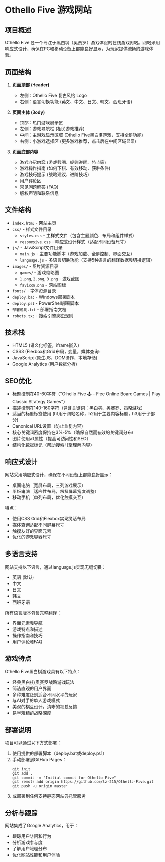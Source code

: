 # Othello Five 游戏网站

## 项目概述
Othello Five 是一个专注于黑白棋（奥赛罗）游戏体验的在线游戏网站。网站采用响应式设计，确保在PC和移动设备上都能良好显示，为玩家提供流畅的游戏体验。

## 页面结构
1. **页面顶部 (Header)**
   - 左侧：Othello Five 复古风格 Logo
   - 右侧：语言切换功能 (英文、中文、日文、韩文、西班牙语)

2. **页面主体 (Body)**
   - 顶部：热门游戏展示区
   - 左侧：游戏导航栏 (相关游戏推荐)
   - 中间：主游戏显示区域 (Othello Five黑白棋游戏，支持全屏功能)
   - 右侧：小游戏选择区 (更多游戏推荐，点击后在中间区域显示)

3. **页面底部内容**
   - 游戏介绍内容 (游戏截图、规则说明、特点等)
   - 游戏操作指南 (如何下棋、有效移动、获胜条件)
   - 游戏技巧提示 (战略建议、进阶技巧)
   - 用户评论区
   - 常见问题解答 (FAQ)
   - 版权声明和联系信息

## 文件结构
- `index.html` - 网站主页
- `css/` - 样式文件目录
  - `styles.css` - 主样式文件（包含主题颜色、布局和组件样式）
  - `responsive.css` - 响应式设计样式（适配不同设备尺寸）
- `js/` - JavaScript文件目录
  - `main.js` - 主要功能脚本（游戏加载、全屏控制、界面交互）
  - `language.js` - 多语言切换功能（支持5种语言的翻译数据和切换逻辑）
- `images/` - 图片资源目录
  - `games/` - 游戏缩略图
  - `1.png`, `2.png`, `3.png` - 游戏截图
  - `favicon.png` - 网站图标
- `fonts/` - 字体资源目录
- `deploy.bat` - Windows部署脚本
- `deploy.ps1` - PowerShell部署脚本
- `部署说明.txt` - 部署指南文档
- `robots.txt` - 搜索引擎爬虫规则

## 技术栈
- HTML5 (语义化标签，iframe嵌入)
- CSS3 (Flexbox和Grid布局，变量，媒体查询)
- JavaScript (原生JS，DOM操作，本地存储)
- Google Analytics (用户数据分析)

## SEO优化
- 标题控制在40-60字符（"Othello Five 🕹 - Free Online Board Games | Play Classic Strategy Games"）
- 描述控制在140-160字符（包含关键词：黑白棋、奥赛罗、策略游戏）
- 适当的标题标签使用 (h1用于网站名称，h2用于主要内容标题，h3用于子部分)
- Canonical URL设置（防止重复内容）
- 核心关键词密度保持在3%-5%（确保自然而有效的关键词分布）
- 图片使用alt属性（提高可访问性和SEO）
- 结构化数据标记（帮助搜索引擎理解内容）

## 响应式设计
网站采用响应式设计，确保在不同设备上都能良好显示：
- 桌面电脑（宽屏布局，三列游戏展示）
- 平板电脑（适应性布局，根据屏幕宽度调整）
- 移动手机（单列布局，优化触摸交互）

特点：
- 使用CSS Grid和Flexbox实现灵活布局
- 媒体查询适配不同屏幕尺寸
- 触摸友好的界面元素
- 优化的游戏容器尺寸

## 多语言支持
网站支持以下语言，通过language.js实现无缝切换：
- 英语 (默认)
- 中文
- 日文
- 韩文
- 西班牙语

所有语言版本包含完整翻译：
- 界面元素和导航
- 游戏特点和描述
- 操作指南和技巧
- 用户评论和FAQ

## 游戏特点
Othello Five黑白棋游戏具有以下特点：
- 经典黑白棋/奥赛罗战略游戏玩法
- 简洁直观的用户界面
- 多种难度级别适合不同水平的玩家
- 与AI对手的单人游戏模式
- 美观的棋盘设计，清晰的视觉反馈
- 易学难精的战略深度

## 部署说明
项目可以通过以下方式部署：
1. 使用提供的部署脚本（deploy.bat或deploy.ps1）
2. 手动部署到GitHub Pages：
   ```
   git init
   git add .
   git commit -m "Initial commit for Othello Five"
   git remote add origin https://github.com/lz-215/Othello-Five.git
   git push -u origin master
   ```
3. 或部署到任何支持静态网站的托管服务

## 分析与跟踪
网站集成了Google Analytics，用于：
- 跟踪用户访问和行为
- 分析游戏参与度
- 了解用户地理分布
- 优化网站性能和用户体验